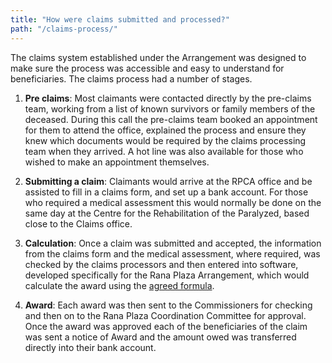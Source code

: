 ```yaml
---
title: "How were claims submitted and processed?"
path: "/claims-process/"
---
```


The claims system established under the Arrangement was designed to make sure the process was accessible and easy to understand for beneficiaries. The claims process had a number of stages.

1. **Pre claims**: Most claimants were contacted directly by the pre-claims team, working from a list of known survivors or family members of the deceased. During this call the pre-claims team booked an appointment for them to attend the office, explained the process and ensure they knew which documents would be required by the claims processing team when they arrived. A hot line was also available for those who wished to make an appointment themselves.

2. **Submitting a claim**: Claimants would arrive at the RPCA office and be assisted to fill in a claims form, and set up a bank account. For those who required a medical assessment this would normally be done on the same day at the Centre for the Rehabilitation of the Paralyzed, based close to the Claims office.

3. **Calculation**: Once a claim was submitted and accepted, the information from the claims form and the medical assessment, where required, was checked by the claims processors and then entered into software, developed specifically for the Rana Plaza Arrangement, which would calculate the award using the [agreed formula](RanaPlaza-Arrangement-Calculation-Formula.pdf).

4. **Award**: Each award was then sent to the Commissioners for checking and then on to the Rana Plaza Coordination Committee for approval. Once the award was approved each of the beneficiaries of the claim was sent a notice of Award and the amount owed was transferred directly into their bank account.